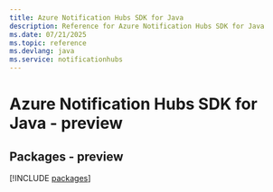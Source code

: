 ```yaml
---
title: Azure Notification Hubs SDK for Java
description: Reference for Azure Notification Hubs SDK for Java
ms.date: 07/21/2025
ms.topic: reference
ms.devlang: java
ms.service: notificationhubs
---
```

# Azure Notification Hubs SDK for Java - preview
## Packages - preview
[!INCLUDE [packages](notification-hubs-index.md)]